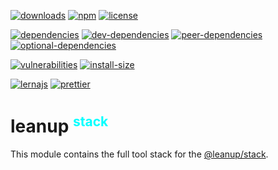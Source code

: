 [![downloads][downloads]][downloads-url]
[![npm][npm]][npm-url]
[![license][license]][license-url]

[![dependencies][dependencies]][dependencies-url]
[![dev-dependencies][dev-dependencies]][peer-dependencies-url]
[![peer-dependencies][peer-dependencies]][peer-dependencies-url]
[![optional-dependencies][optional-dependencies]][peer-dependencies-url]

[![vulnerabilities][vulnerabilities]][vulnerabilities-url]
[![install-size][install-size]][install-size-url]

[![lernajs][lernajs]][lernajs-url]
[![prettier][prettier]][prettier-url]

[leanup]: https://leanupjs.org/assets/logo.svg
[leanup-url]: https://leanupjs.org
[downloads]: https://img.shields.io/npm/dt/@leanup/stack.svg
[downloads-url]: https://npmcharts.com/compare/@leanup/stack
[npm]: https://img.shields.io/npm/v/@leanup/stack
[npm-url]: https://www.npmjs.com/package/@leanup/stack
[license]: https://img.shields.io/npm/l/@leanup/stack
[license-url]: https://github.com/leanupjs/leanup/blob/master/LICENSE
[dependencies]: https://status.david-dm.org/gh/leanupjs/leanup.svg?path=packages/stack/core&ref=release/1.1
[dependencies-url]: https://david-dm.org/leanupjs/leanup?path=packages/stack/core&ref=release/1.1
[dev-dependencies]: https://status.david-dm.org/gh/leanupjs/leanup.svg?path=packages/stack/core&ref=release/1.1&type=dev
[dev-dependencies-url]: https://david-dm.org/leanupjs/leanup?path=packages/stack/core&ref=release/1.1&type=dev
[peer-dependencies]: https://status.david-dm.org/gh/leanupjs/leanup.svg?path=packages/stack/core&ref=release/1.1&type=peer
[peer-dependencies-url]: https://david-dm.org/leanupjs/leanup?path=packages/stack/core&ref=release/1.1&type=peer
[optional-dependencies]: https://status.david-dm.org/gh/leanupjs/leanup.svg?path=packages/stack/core&ref=release/1.1&type=optional
[optional-dependencies-url]: https://david-dm.org/leanupjs/leanup?path=packages/stack/core&ref=release/1.1&type=optional
[vulnerabilities]: https://img.shields.io/snyk/vulnerabilities/npm/@leanup/stack
[vulnerabilities-url]: https://snyk.io/test/npm/@leanup/stack
[install-size]: https://packagephobia.now.sh/badge?p=@leanup/stack@next
[install-size-url]: https://packagephobia.now.sh/result?p=@leanup/stack@next
[lernajs]: https://img.shields.io/badge/managed%20with-lerna-blueviolet
[lernajs-url]: https://lerna.js.org
[prettier]: https://img.shields.io/badge/code_style-prettier-ff69b4.svg
[prettier-url]: https://prettier.io

<h1>leanup
<sup style="color: #0ff; font-size: 75%">stack</sup></h1>

This module contains the full tool stack for the [@leanup/stack].

[webpack]: https://webpack.js.org
[@leanup/stack]: https://leanupjs.org/#/modules/@leanup/stack
